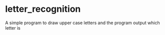 # letter_recognition
A simple program to draw upper case letters and the program output which letter is
